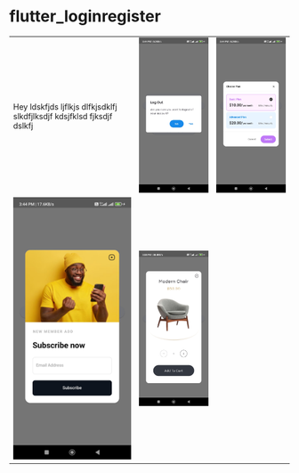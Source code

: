 # flutter_loginregister



<table> 
  <tr>
    <td rowspan="2"> 
      Hey ldskfjds ljflkjs dlfkjsdklfj slkdfjlksdjf kdsjfklsd fjksdjf dslkfj
    </td>
  </tr>
  <tr>
  <td> 
      <img src="https://github.com/mitsBhadeshiya/Flutter_centerpopup/blob/main/Demo1.jpg?raw=true" width="300">
 </td>
  <td> 
      <img src="https://github.com/mitsBhadeshiya/Flutter_centerpopup/blob/main/Demo2.jpg?raw=true" width="300">
 </td>
 </tr>
 <tr>
  <td>
      <img src="https://github.com/mitsBhadeshiya/Flutter_centerpopup/blob/main/Demo3.jpg?raw=true" width="300">
  </td>   
  <td>
    <img src="https://github.com/mitsBhadeshiya/Flutter_centerpopup/blob/main/Demo4.jpg?raw=true" width="300">
  </td>
 </tr>
</table>
